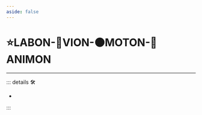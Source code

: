 ```yaml
---
aside: false
---
```

# ⭐<labor>LABON</labor>-🔻<via>VION</via>-🟠<motor>MOTON</motor>-💜<anima>ANIMON</anima>

---

<!-- =================================================== -->
<!-- =================================================== -->
<!-- =================================================== -->
<!-- =================================================== -->
<!-- =================================================== -->
::: details 🛠

-

:::